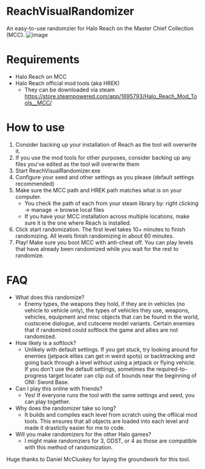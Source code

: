 # ReachVisualRandomizer
An easy-to-use randomzier for Halo Reach on the Master Chief Collection (MCC).
![image](https://github.com/user-attachments/assets/5f963995-b4e4-4632-a1c4-4f2a9fb979d8)

# Requirements
- Halo Reach on MCC
- Halo Reach official mod tools (aka HREK)
  - They can be downloaded via steam https://store.steampowered.com/app/1695793/Halo_Reach_Mod_Tools__MCC/
 
# How to use
1. Consider backing up your installation of Reach as the tool will overwrite it.
2. If you use the mod tools for other purposes, consider backing up any files you've edited as the tool will overwrite them
3. Start ReachVisualRandomizer.exe
4. Configure your seed and other settings as you please (default settings recommended)
5. Make sure the MCC path and HREK path matches what is on your computer.
     - You check the path of each from your steam library by: right clicking -> manage -> browse local files
     - If you have your MCC installation across multiple locations, make sure it is the one where Reach is installed.
6. Click start randomization. The first level takes 10+ minutes to finish randomizing. All levels finish randomizing in about 60 minutes.
7. Play! Make sure you boot MCC with anti-cheat off. You can play levels that have already been randomized while you wait for the rest to randomize.

# FAQ
- What does this randomize?
  - Enemy types, the weapons they hold, if they are in vehicles (no vehicle to vehicle only), the types of vehicles they use, weapons, vehicles, equipment and misc objects that can be found in the world, custscene dialogue, and cutscene model variants. Certain enemies that if randomized could softlock the game and allies are not randomized.
- How likely is a softlock?
  - Unlikely with default settings. If you get stuck, try looking around for enemies (jetpack elites can get in weird spots) or backtracking and going back through a level without using a jetpack or flying vehicle. If you don't use the default settings, sometimes the required-to-progress target locater can clip out of bounds near the beginning of ONI: Sword Base.
- Can I play this online with friends?
  - Yes! If everyone runs the tool with the same settings and seed, you can play together. 
- Why does the randomizer take so long?
  - It builds and compiles each level from scratch using the offiical mod tools. This ensures that all objects are loaded into each level and made it drasticlly easier for me to code.
- Will you make randomizers for the other Halo games?
  - I might make randomziers for 3, ODST, or 4 as those are compatible with this method of randomization.

 Huge thanks to Daniel McCluskey for laying the groundwork for this tool.
